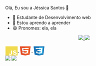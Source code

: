    Olá, Eu sou a Jéssica Santos 👋


- 🔭 Estudante de Desenvolvimento web
- 🌱 Estou aprendo a aprender
- 😄 Pronomes: ela, ela


<div align="center">
  <a href="https://github.com/jessica-sant">
  <img height="150em" src="https://github-readme-stats.vercel.app/api?username=jessica-sant&show_icons=true&theme=dracula&include_all_commits=true&count_private=true"/>
  <img height="150em" src="https://github-readme-stats.vercel.app/api/top-langs/?username=jessica-sant&layout=compact&langs_count=7&theme=dracula"/>
</div>

<div style="display: inline_block"><br>
  <img align="center" alt="jessica-Js" height="30" width="40" src="https://raw.githubusercontent.com/devicons/devicon/master/icons/javascript/javascript-plain.svg">
  <img align="center" alt="jessica-HTML" height="30" width="40" src="https://raw.githubusercontent.com/devicons/devicon/master/icons/html5/html5-original.svg">
  <img align="center" alt="jessica-CSS" height="30" width="40" src="https://raw.githubusercontent.com/devicons/devicon/master/icons/css3/css3-original.svg">
</div>

<div>
 <a href="https://www.linkedin.com/in/jessicasantt/" target="_blank"><img src="https://img.shields.io/badge/-LinkedIn-%230077B5?style=for-the-badge&logo=linkedin&logoColor=white" target="_blank"></a> 
   <a href ="mailto:jessicasantos1856@gmail.com"><img src="https://img.shields.io/badge/-Gmail-%23333?style=for-the-badge&logo=gmail&logoColor=white" target="_blank"></a>
</div>
